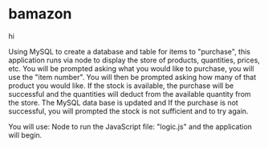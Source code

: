 # bamazon

hi

Using MySQL to create a database and table for items to "purchase",
this application runs via node to display the store of products, quantities, prices,
etc. You will be prompted asking what you would like to purchase, you will use the "item number".
You will then be prompted asking how many of that product you would like. If the stock is available,
the purchase will be successful and the quantities will deduct from the available quantity from the store. The MySQL
data base is updated and If the purchase is not successful, you will prompted the stock is not sufficient and to try again.

You will use: Node to run the JavaScript file: "logic.js" and the application will begin.
